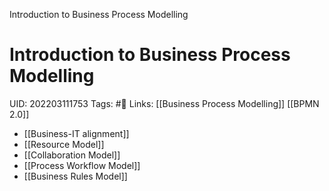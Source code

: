 Introduction to Business Process Modelling
# Introduction to Business Process Modelling
UID: 202203111753
Tags: #🌲 
Links: [[Business Process Modelling]] [[BPMN 2.0]]
- [[Business-IT alignment]]
- [[Resource Model]]
- [[Collaboration Model]]
- [[Process Workflow Model]]
- [[Business Rules Model]]
